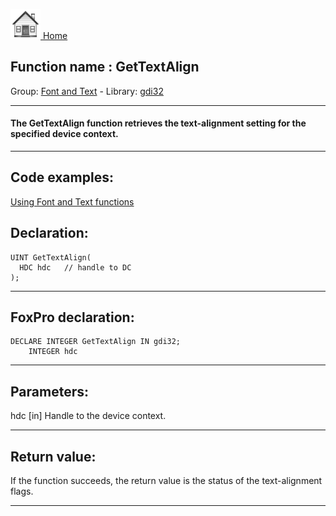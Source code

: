 [<img src="../../images/home.png"> Home ](https://github.com/VFPX/Win32API)  

## Function name : GetTextAlign
Group: [Font and Text](../../functions_group.md#Font_and_Text)  -  Library: [gdi32](../../Libraries.md#gdi32)  
***  


#### The GetTextAlign function retrieves the text-alignment setting for the specified device context.
***  


## Code examples:
[Using Font and Text functions](../../samples/sample_304.md)  

## Declaration:
```foxpro  
UINT GetTextAlign(
  HDC hdc   // handle to DC
);  
```  
***  


## FoxPro declaration:
```foxpro  
DECLARE INTEGER GetTextAlign IN gdi32;
	INTEGER hdc  
```  
***  


## Parameters:
hdc 
[in] Handle to the device context.   
***  


## Return value:
If the function succeeds, the return value is the status of the text-alignment flags.  
***  

